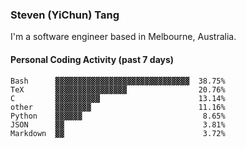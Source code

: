 ### Steven (YiChun) Tang

I'm a software engineer based in Melbourne, Australia.

#### Personal Coding Activity (past 7 days)
```
Bash      ▓▓▓▓▓▓▓▓▓▓▓▓▓▓▓▓▓▓▓▓▓▓▓▓▓▓▓▓▓▓  38.75%
TeX       ▓▓▓▓▓▓▓▓▓▓▓▓▓▓▓▓                20.76%
C         ▓▓▓▓▓▓▓▓▓▓                      13.14%
other     ▓▓▓▓▓▓▓▓                        11.16%
Python    ▓▓▓▓▓▓                           8.65%
JSON      ▓▓                               3.81%
Markdown  ▓▓                               3.72%
```
